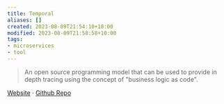 ```yaml
---
title: Temporal
aliases: []
created: 2023-08-09T21:54:10+10:00
modified: 2023-08-09T21:58:58+10:00
tags:
- microservices
- tool
---
```


> An open source programming model that can be used to provide in depth tracing using the concept of "business logic as code". 

[Website](https://temporal.io/) · [Github Repo](https://github.com/temporalio/temporal)